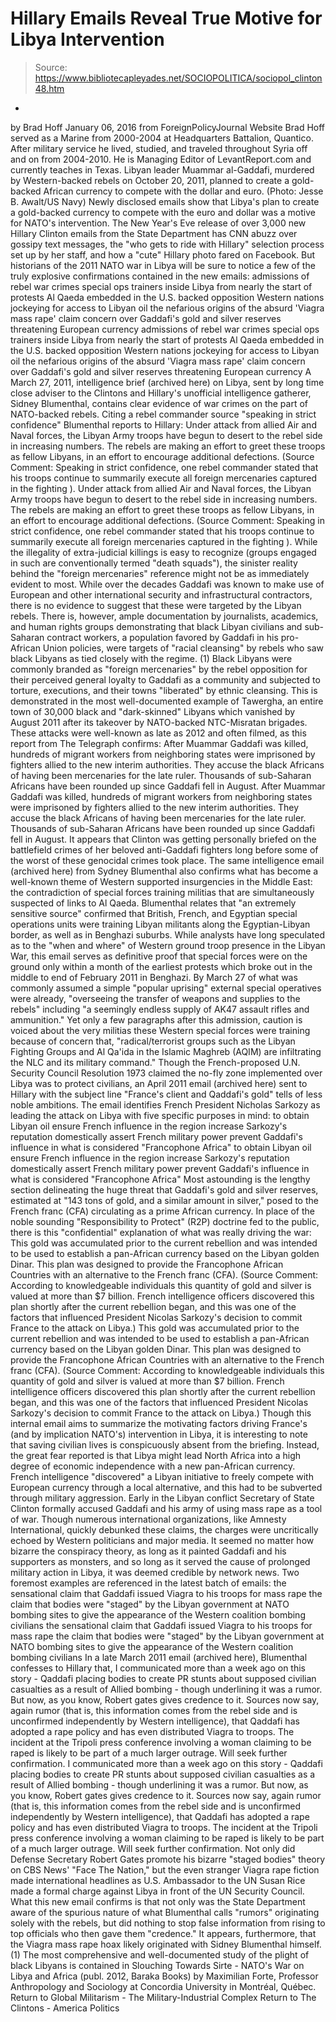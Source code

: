 # Hillary Emails Reveal True Motive for Libya Intervention

> Source: https://www.bibliotecapleyades.net/SOCIOPOLITICA/sociopol_clinton48.htm

-
by Brad Hoff January 06, 2016 from ForeignPolicyJournal Website
Brad Hoff served as a Marine from 2000-2004 at Headquarters Battalion, Quantico.
After military service he lived, studied, and traveled throughout Syria off and on from 2004-2010.
He is Managing Editor of LevantReport.com and currently teaches in Texas.
Libyan leader Muammar al-Gaddafi,
murdered by Western-backed rebels on October 20, 2011,
planned to create a gold-backed African currency
to compete with the dollar and euro.
(Photo: Jesse B. Awalt/US Navy)
Newly disclosed emails show that Libya's plan to create a gold-backed currency to compete with the euro and dollar was a motive for NATO's intervention. The New Year's Eve release of over 3,000 new Hillary Clinton emails from the State Department has CNN abuzz over gossipy text messages, the "who gets to ride with Hillary" selection process set up by her staff, and how a "cute" Hillary photo fared on Facebook.
But historians of the 2011 NATO war in Libya will be sure to notice a few of the truly explosive confirmations contained in the new emails:
admissions of rebel war crimes special ops trainers inside Libya from nearly the start of protests Al Qaeda embedded in the U.S. backed opposition Western nations jockeying for access to Libyan oil the nefarious origins of the absurd 'Viagra mass rape' claim concern over Gaddafi's gold and silver reserves threatening European currency
admissions of rebel war crimes
special ops trainers inside Libya from nearly the start of protests
Al Qaeda embedded in the U.S. backed opposition
Western nations jockeying for access to Libyan oil
the nefarious origins of the absurd 'Viagra mass rape' claim
concern over Gaddafi's gold and silver reserves threatening European currency
A March 27, 2011, intelligence brief (archived here) on Libya, sent by long time close adviser to the Clintons and Hillary's unofficial intelligence gatherer, Sidney Blumenthal, contains clear evidence of war crimes on the part of NATO-backed rebels.
Citing a rebel commander source "speaking in strict confidence" Blumenthal reports to Hillary:
Under attack from allied Air and Naval forces, the Libyan Army troops have begun to desert to the rebel side in increasing numbers. The rebels are making an effort to greet these troops as fellow Libyans, in an effort to encourage additional defections. (Source Comment: Speaking in strict confidence, one rebel commander stated that his troops continue to summarily execute all foreign mercenaries captured in the fighting ).
Under attack from allied Air and Naval forces, the Libyan Army troops have begun to desert to the rebel side in increasing numbers. The rebels are making an effort to greet these troops as fellow Libyans, in an effort to encourage additional defections.
(Source Comment: Speaking in strict confidence, one rebel commander stated that his troops continue to summarily execute all foreign mercenaries captured in the fighting ).
While the illegality of extra-judicial killings is easy to recognize (groups engaged in such are conventionally termed "death squads"), the sinister reality behind the "foreign mercenaries" reference might not be as immediately evident to most.
While over the decades Gaddafi was known to make use of European and other international security and infrastructural contractors, there is no evidence to suggest that these were targeted by the Libyan rebels.
There is, however, ample documentation by journalists, academics, and human rights groups demonstrating that black Libyan civilians and sub-Saharan contract workers, a population favored by Gaddafi in his pro-African Union policies, were targets of "racial cleansing" by rebels who saw black Libyans as tied closely with the regime. (1)
Black Libyans were commonly branded as "foreign mercenaries" by the rebel opposition for their perceived general loyalty to Gaddafi as a community and subjected to torture, executions, and their towns "liberated" by ethnic cleansing.
This is demonstrated in the most well-documented example of Tawergha, an entire town of 30,000 black and "dark-skinned" Libyans which vanished by August 2011 after its takeover by NATO-backed NTC-Misratan brigades.
These attacks were well-known as late as 2012 and often filmed, as this report from The Telegraph confirms:
After Muammar Gaddafi was killed, hundreds of migrant workers from neighboring states were imprisoned by fighters allied to the new interim authorities. They accuse the black Africans of having been mercenaries for the late ruler. Thousands of sub-Saharan Africans have been rounded up since Gaddafi fell in August.
After Muammar Gaddafi was killed, hundreds of migrant workers from neighboring states were imprisoned by fighters allied to the new interim authorities.
They accuse the black Africans of having been mercenaries for the late ruler. Thousands of sub-Saharan Africans have been rounded up since Gaddafi fell in August.
It appears that Clinton was getting personally briefed on the battlefield crimes of her beloved anti-Gaddafi fighters long before some of the worst of these genocidal crimes took place.
The same intelligence email (archived here) from Sydney Blumenthal also confirms what has become a well-known theme of Western supported insurgencies in the Middle East:
the contradiction of special forces training militias that are simultaneously suspected of links to Al Qaeda.
Blumenthal relates that "an extremely sensitive source" confirmed that British, French, and Egyptian special operations units were training Libyan militants along the Egyptian-Libyan border, as well as in Benghazi suburbs.
While analysts have long speculated as to the "when and where" of Western ground troop presence in the Libyan War, this email serves as definitive proof that special forces were on the ground only within a month of the earliest protests which broke out in the middle to end of February 2011 in Benghazi.
By March 27 of what was commonly assumed a simple "popular uprising" external special operatives were already,
"overseeing the transfer of weapons and supplies to the rebels" including "a seemingly endless supply of AK47 assault rifles and ammunition."
Yet only a few paragraphs after this admission, caution is voiced about the very militias these Western special forces were training because of concern that,
"radical/terrorist groups such as the Libyan Fighting Groups and Al Qa'ida in the Islamic Maghreb (AQIM) are infiltrating the NLC and its military command."
Though the French-proposed U.N. Security Council Resolution 1973 claimed the no-fly zone implemented over Libya was to protect civilians, an April 2011 email (archived here) sent to Hillary with the subject line "France's client and Qaddafi's gold" tells of less noble ambitions.
The email identifies French President Nicholas Sarkozy as leading the attack on Libya with five specific purposes in mind:
to obtain Libyan oil ensure French influence in the region increase Sarkozy's reputation domestically assert French military power prevent Gaddafi's influence in what is considered "Francophone Africa"
to obtain Libyan oil
ensure French influence in the region
increase Sarkozy's reputation domestically
assert French military power
prevent Gaddafi's influence in what is considered "Francophone Africa"
Most astounding is the lengthy section delineating the huge threat that Gaddafi's gold and silver reserves, estimated at "143 tons of gold, and a similar amount in silver," posed to the French franc (CFA) circulating as a prime African currency.
In place of the noble sounding "Responsibility to Protect" (R2P) doctrine fed to the public, there is this "confidential" explanation of what was really driving the war:
This gold was accumulated prior to the current rebellion and was intended to be used to establish a pan-African currency based on the Libyan golden Dinar. This plan was designed to provide the Francophone African Countries with an alternative to the French franc (CFA). (Source Comment: According to knowledgeable individuals this quantity of gold and silver is valued at more than $7 billion. French intelligence officers discovered this plan shortly after the current rebellion began, and this was one of the factors that influenced President Nicolas Sarkozy's decision to commit France to the attack on Libya.)
This gold was accumulated prior to the current rebellion and was intended to be used to establish a pan-African currency based on the Libyan golden Dinar. This plan was designed to provide the Francophone African Countries with an alternative to the French franc (CFA).
(Source Comment: According to knowledgeable individuals this quantity of gold and silver is valued at more than $7 billion. French intelligence officers discovered this plan shortly after the current rebellion began, and this was one of the factors that influenced President Nicolas Sarkozy's decision to commit France to the attack on Libya.)
Though this internal email aims to summarize the motivating factors driving France's (and by implication NATO's) intervention in Libya, it is interesting to note that saving civilian lives is conspicuously absent from the briefing.
Instead, the great fear reported is that Libya might lead North Africa into a high degree of economic independence with a new pan-African currency.
French intelligence "discovered" a Libyan initiative to freely compete with European currency through a local alternative, and this had to be subverted through military aggression.
Early in the Libyan conflict Secretary of State Clinton formally accused Gaddafi and his army of using mass rape as a tool of war.
Though numerous international organizations, like Amnesty International, quickly debunked these claims, the charges were uncritically echoed by Western politicians and major media.
It seemed no matter how bizarre the conspiracy theory, as long as it painted Gaddafi and his supporters as monsters, and so long as it served the cause of prolonged military action in Libya, it was deemed credible by network news.
Two foremost examples are referenced in the latest batch of emails:
the sensational claim that Gaddafi issued Viagra to his troops for mass rape the claim that bodies were "staged" by the Libyan government at NATO bombing sites to give the appearance of the Western coalition bombing civilians
the sensational claim that Gaddafi issued Viagra to his troops for mass rape
the claim that bodies were "staged" by the Libyan government at NATO bombing sites to give the appearance of the Western coalition bombing civilians
In a late March 2011 email (archived here), Blumenthal confesses to Hillary that,
I communicated more than a week ago on this story - Qaddafi placing bodies to create PR stunts about supposed civilian casualties as a result of Allied bombing - though underlining it was a rumor. But now, as you know, Robert gates gives credence to it. Sources now say, again rumor (that is, this information comes from the rebel side and is unconfirmed independently by Western intelligence), that Qaddafi has adopted a rape policy and has even distributed Viagra to troops. The incident at the Tripoli press conference involving a woman claiming to be raped is likely to be part of a much larger outrage. Will seek further confirmation.
I communicated more than a week ago on this story - Qaddafi placing bodies to create PR stunts about supposed civilian casualties as a result of Allied bombing - though underlining it was a rumor.
But now, as you know, Robert gates gives credence to it.
Sources now say, again rumor (that is, this information comes from the rebel side and is unconfirmed independently by Western intelligence), that Qaddafi has adopted a rape policy and has even distributed Viagra to troops.
The incident at the Tripoli press conference involving a woman claiming to be raped is likely to be part of a much larger outrage.
Will seek further confirmation.
Not only did Defense Secretary Robert Gates promote his bizarre "staged bodies" theory on CBS News' "Face The Nation," but the even stranger Viagra rape fiction made international headlines as U.S. Ambassador to the UN Susan Rice made a formal charge against Libya in front of the UN Security Council.
What this new email confirms is that not only was the State Department aware of the spurious nature of what Blumenthal calls "rumors" originating solely with the rebels, but did nothing to stop false information from rising to top officials who then gave them "credence."
It appears, furthermore, that the Viagra mass rape hoax likely originated with Sidney Blumenthal himself.
(1) The most comprehensive and well-documented study of the plight of black Libyans is contained in Slouching Towards Sirte - NATO's War on Libya and Africa (publ. 2012, Baraka Books) by Maximilian Forte, Professor Anthropology and Sociology at Concordia University in Montréal, Québec.
Return to Global Militarism - The Military-Industrial Complex
Return to The Clintons - America Politics
